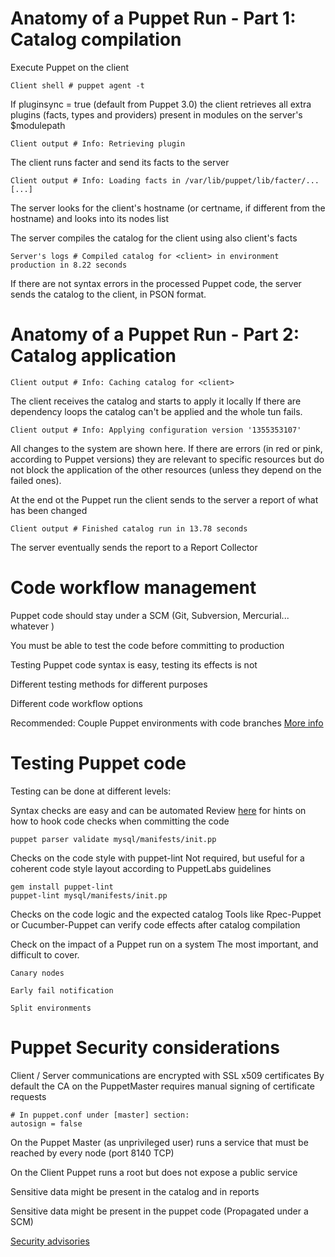 


# Anatomy of a Puppet Run - Part 1: Catalog compilation

  Execute Puppet on the client

    Client shell # puppet agent -t

  If pluginsync = true (default from Puppet 3.0) the client retrieves all extra plugins (facts, types and providers) present in modules on the server's $modulepath

    Client output # Info: Retrieving plugin

  The client runs facter and send its facts to the server

    Client output # Info: Loading facts in /var/lib/puppet/lib/facter/... [...]

  The server looks for the client's hostname (or certname, if different from the hostname) and looks into its nodes list

  The server compiles the catalog for the client using also client's facts

    Server's logs # Compiled catalog for <client> in environment production in 8.22 seconds

  If there are not syntax errors in the processed Puppet code, the server sends the catalog to the client, in PSON format.

# Anatomy of a Puppet Run - Part 2: Catalog application

    Client output # Info: Caching catalog for <client>

  The client receives the catalog and starts to apply it locally
  If there are dependency loops the catalog can't be applied and the whole tun fails.

    Client output # Info: Applying configuration version '1355353107'
    
  All changes to the system are shown here. If there are errors (in red or pink, according to Puppet versions) they are relevant to specific resources but do not block the application of the other resources (unless they depend on the failed ones).

  At the end ot the Puppet run the client sends to the server a report of what has been changed

    Client output # Finished catalog run in 13.78 seconds

  The server eventually sends the report to a Report Collector


# Code workflow management

  Puppet code should stay under a SCM (Git, Subversion, Mercurial... whatever )

  You must be able to test the code before committing to production

  Testing Puppet code syntax is easy, testing its effects is not

  Different testing methods for different purposes

  Different code workflow options

  Recommended: Couple Puppet environments with code branches [More info](http://puppetlabs.com/blog/git-workflow-and-puppet-environments/)


# Testing Puppet code

  Testing can be done at different levels:

  Syntax checks are easy and can be automated
  Review [here](http://projects.puppetlabs.com/projects/1/wiki/Puppet_Version_Control) for hints on how to hook code checks when committing the code

    puppet parser validate mysql/manifests/init.pp

  Checks on the code style with puppet-lint
  Not required, but useful for a coherent code style layout according to PuppetLabs guidelines

    gem install puppet-lint
    puppet-lint mysql/manifests/init.pp

  Checks on the code logic and the expected catalog
  Tools like Rpec-Puppet or Cucumber-Puppet can verify code effects after catalog compilation

  Check on the impact of a Puppet run on a system
  The most important, and difficult to cover.

    Canary nodes

    Early fail notification

    Split environments


# Puppet Security considerations

  Client / Server communications are encrypted with SSL x509 certificates
  By default the CA on the PuppetMaster requires manual signing of certificate requests

    # In puppet.conf under [master] section:
    autosign = false

  On the Puppet Master (as unprivileged user) runs a service that must be reached by every node (port 8140 TCP)

  On the Client Puppet runs a root but does not expose a public service

  Sensitive data might be present in the catalog and in reports

  Sensitive data might be present in the puppet code (Propagated under a SCM)

  [Security advisories](http://www.puppetlas.com/security)
